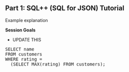 ## <b>Part 1: SQL++ (SQL for JSON) Tutorial </b>

Example explanation

<b>Session Goals</b>

* UPDATE THIS

<pre id="example">
SELECT name
FROM customers
WHERE rating =
  (SELECT MAX(rating) FROM customers);
</pre>
